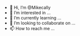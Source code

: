 - 👋 Hi, I’m @Mikecally
- 👀 I’m interested in ...
- 🌱 I’m currently learning ...
- 💞️ I’m looking to collaborate on ...
- 📫 How to reach me ...

<!---
Mikecally/Mikecally is a ✨ special ✨ repository because its `README.md` (this file) appears on your GitHub profile.
You can click the Preview link to take a look at your changes.
--->
